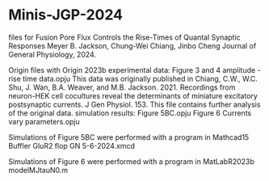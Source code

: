 # Minis-JGP-2024
files for
Fusion Pore Flux Controls the Rise-Times of Quantal Synaptic Responses
Meyer B. Jackson, Chung-Wei Chiang, Jinbo Cheng
Journal of General Physiology, 2024.

Origin files with Origin 2023b
experimental data:
Figure 3 and 4 amplitude - rise time data.opju
This data was originally published in Chiang, C.W., W.C. Shu, J. Wan, B.A. Weaver, and M.B. Jackson. 2021. Recordings from neuron-HEK cell cocultures reveal the determinants of miniature excitatory postsynaptic currents. J Gen Physiol. 153.
This file contains further analysis of the original data.
simulation results:
Figure 5BC.opju
Figure 6 Currents vary parameters.opju

Simulations of Figure 5BC were performed with a program in Mathcad15
Buffler GluR2 flop GN 5-6-2024.xmcd

Simulations of Figure 6 were performed with a program in MatLabR2023b
modelMJtauN0.m


